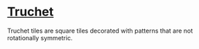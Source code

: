 # [Truchet](https://en.wikipedia.org/wiki/S%C3%A9bastien_Truchet)

Truchet tiles are square tiles decorated with patterns that are not rotationally symmetric.
